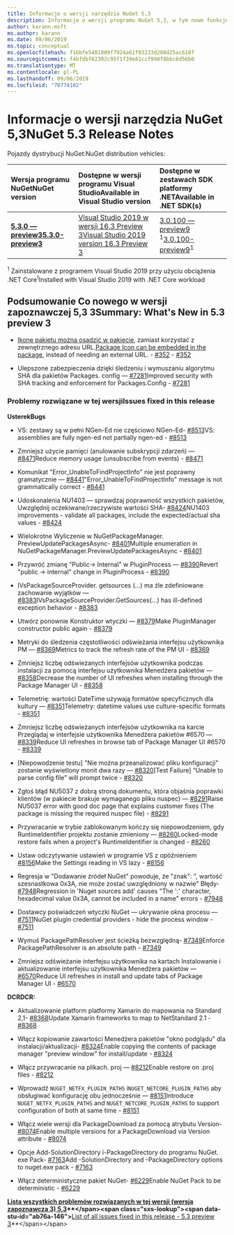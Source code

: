 ```yaml
---
title: Informacje o wersji narzędzia NuGet 5,3
description: Informacje o wersji programu NuGet 5,3, w tym nowe funkcje, poprawki błędów i DCR.
author: karann-msft
ms.author: karann
ms.date: 09/06/2019
ms.topic: conceptual
ms.openlocfilehash: f16bfe5481009f7924a61f03233d288d25ac618f
ms.sourcegitcommit: f4bfdbf62302c95f1f39e81ccf998f8bbc6d56b0
ms.translationtype: MT
ms.contentlocale: pl-PL
ms.lasthandoff: 09/06/2019
ms.locfileid: "70774102"
---
```

# <a name="nuget-53-release-notes"></a><span data-ttu-id="ab76a-103">Informacje o wersji narzędzia NuGet 5,3</span><span class="sxs-lookup"><span data-stu-id="ab76a-103">NuGet 5.3 Release Notes</span></span>

<span data-ttu-id="ab76a-104">Pojazdy dystrybucji NuGet:</span><span class="sxs-lookup"><span data-stu-id="ab76a-104">NuGet distribution vehicles:</span></span>

| <span data-ttu-id="ab76a-105">Wersja programu NuGet</span><span class="sxs-lookup"><span data-stu-id="ab76a-105">NuGet version</span></span> | <span data-ttu-id="ab76a-106">Dostępne w wersji programu Visual Studio</span><span class="sxs-lookup"><span data-stu-id="ab76a-106">Available in Visual Studio version</span></span>| <span data-ttu-id="ab76a-107">Dostępne w zestawach SDK platformy .NET</span><span class="sxs-lookup"><span data-stu-id="ab76a-107">Available in .NET SDK(s)</span></span>|
|:---|:---|:---|
| [<span data-ttu-id="ab76a-108">**5.3.0 — preview3**</span><span class="sxs-lookup"><span data-stu-id="ab76a-108">**5.3.0-preview3**</span></span>](https://nuget.org/downloads) | [<span data-ttu-id="ab76a-109">Visual Studio 2019 w wersji 16,3 Preview 3</span><span class="sxs-lookup"><span data-stu-id="ab76a-109">Visual Studio 2019 version 16.3 Preview 3</span></span>](https://visualstudio.microsoft.com/vs/preview/) | <span data-ttu-id="ab76a-110">[3.0.100 — preview9](https://dotnet.microsoft.com/download/dotnet-core/3.0) <sup>1</sup></span><span class="sxs-lookup"><span data-stu-id="ab76a-110">[3.0.100-preview9](https://dotnet.microsoft.com/download/dotnet-core/3.0)<sup>1</sup></span></span> |

<span data-ttu-id="ab76a-111"><sup>1</sup> Zainstalowane z programem Visual Studio 2019 przy użyciu obciążenia .NET Core</span><span class="sxs-lookup"><span data-stu-id="ab76a-111"><sup>1</sup>Installed with Visual Studio 2019 with .NET Core workload</span></span>

## <a name="summary-whats-new-in-53-preview-3"></a><span data-ttu-id="ab76a-112">Podsumowanie Co nowego w wersji zapoznawczej 5,3 3</span><span class="sxs-lookup"><span data-stu-id="ab76a-112">Summary: What's New in 5.3 preview 3</span></span>

* <span data-ttu-id="ab76a-113">[Ikonę pakietu można osadzić w pakiecie](../reference/msbuild-targets.md#packing-an-icon-image-file), zamiast korzystać z zewnętrznego adresu URL.</span><span class="sxs-lookup"><span data-stu-id="ab76a-113">[Package Icon can be embedded in the package](../reference/msbuild-targets.md#packing-an-icon-image-file), instead of needing an external URL.</span></span><span data-ttu-id="ab76a-114"> - [#352](https://github.com/NuGet/Home/issues/352)</span><span class="sxs-lookup"><span data-stu-id="ab76a-114"> - [#352](https://github.com/NuGet/Home/issues/352)</span></span>

* <span data-ttu-id="ab76a-115">Ulepszone zabezpieczenia dzięki śledzeniu i wymuszaniu algorytmu SHA dla pakietów Packages. config — [#7281](https://github.com/NuGet/Home/issues/7281)</span><span class="sxs-lookup"><span data-stu-id="ab76a-115">Improved security with SHA tracking and enforcement for Packages.Config - [#7281](https://github.com/NuGet/Home/issues/7281)</span></span>

### <a name="issues-fixed-in-this-release"></a><span data-ttu-id="ab76a-116">Problemy rozwiązane w tej wersji</span><span class="sxs-lookup"><span data-stu-id="ab76a-116">Issues fixed in this release</span></span>

<span data-ttu-id="ab76a-117">**Usterek**</span><span class="sxs-lookup"><span data-stu-id="ab76a-117">**Bugs**</span></span>

* <span data-ttu-id="ab76a-118">VS: zestawy są w pełni NGen-Ed nie częściowo NGen-Ed- [#8513](https://github.com/NuGet/Home/issues/8513)</span><span class="sxs-lookup"><span data-stu-id="ab76a-118">VS: assemblies are fully ngen-ed not partially ngen-ed - [#8513](https://github.com/NuGet/Home/issues/8513)</span></span>

* <span data-ttu-id="ab76a-119">Zmniejsz użycie pamięci (anulowanie subskrypcji zdarzeń) — [#8471](https://github.com/NuGet/Home/issues/8471)</span><span class="sxs-lookup"><span data-stu-id="ab76a-119">Reduce memory usage (unsubscribe from events) - [#8471](https://github.com/NuGet/Home/issues/8471)</span></span>

* <span data-ttu-id="ab76a-120">Komunikat "Error_UnableToFindProjectInfo" nie jest poprawny gramatycznie — [#8441](https://github.com/NuGet/Home/issues/8441)</span><span class="sxs-lookup"><span data-stu-id="ab76a-120">"Error_UnableToFindProjectInfo" message is not grammatically correct - [#8441](https://github.com/NuGet/Home/issues/8441)</span></span>

* <span data-ttu-id="ab76a-121">Udoskonalenia NU1403 — sprawdzaj poprawność wszystkich pakietów, Uwzględnij oczekiwane/rzeczywiste wartości SHA- [#8424](https://github.com/NuGet/Home/issues/8424)</span><span class="sxs-lookup"><span data-stu-id="ab76a-121">NU1403 improvements - validate all packages, include the expected/actual sha values - [#8424](https://github.com/NuGet/Home/issues/8424)</span></span>

* <span data-ttu-id="ab76a-122">Wielokrotne Wyliczenie w NuGetPackageManager. PreviewUpdatePackagesAsync- [#8401](https://github.com/NuGet/Home/issues/8401)</span><span class="sxs-lookup"><span data-stu-id="ab76a-122">Multiple enumeration in NuGetPackageManager.PreviewUpdatePackagesAsync - [#8401](https://github.com/NuGet/Home/issues/8401)</span></span>

* <span data-ttu-id="ab76a-123">Przywróć zmianę "Public-> Internal" w PluginProcess — [#8390](https://github.com/NuGet/Home/issues/8390)</span><span class="sxs-lookup"><span data-stu-id="ab76a-123">Revert "public -> internal" change in PluginProcess - [#8390](https://github.com/NuGet/Home/issues/8390)</span></span>

* <span data-ttu-id="ab76a-124">IVsPackageSourceProvider. getsources (...) ma źle zdefiniowane zachowanie wyjątków — [#8383](https://github.com/NuGet/Home/issues/8383)</span><span class="sxs-lookup"><span data-stu-id="ab76a-124">IVsPackageSourceProvider.GetSources(…) has ill-defined exception behavior - [#8383](https://github.com/NuGet/Home/issues/8383)</span></span>

* <span data-ttu-id="ab76a-125">Utwórz ponownie Konstruktor wtyczki — [#8379](https://github.com/NuGet/Home/issues/8379)</span><span class="sxs-lookup"><span data-stu-id="ab76a-125">Make PluginManager constructor public again - [#8379](https://github.com/NuGet/Home/issues/8379)</span></span>

* <span data-ttu-id="ab76a-126">Metryki do śledzenia częstotliwości odświeżania interfejsu użytkownika PM — [#8369](https://github.com/NuGet/Home/issues/8369)</span><span class="sxs-lookup"><span data-stu-id="ab76a-126">Metrics to track the refresh rate of the PM UI - [#8369](https://github.com/NuGet/Home/issues/8369)</span></span>

* <span data-ttu-id="ab76a-127">Zmniejsz liczbę odświeżanych interfejsów użytkownika podczas instalacji za pomocą interfejsu użytkownika Menedżera pakietów — [#8358](https://github.com/NuGet/Home/issues/8358)</span><span class="sxs-lookup"><span data-stu-id="ab76a-127">Decrease the number of UI refreshes when installing through the Package Manager UI - [#8358](https://github.com/NuGet/Home/issues/8358)</span></span>

* <span data-ttu-id="ab76a-128">Telemetrię: wartości DateTime używają formatów specyficznych dla kultury — [#8351](https://github.com/NuGet/Home/issues/8351)</span><span class="sxs-lookup"><span data-stu-id="ab76a-128">Telemetry:  datetime values use culture-specific formats - [#8351](https://github.com/NuGet/Home/issues/8351)</span></span>

* <span data-ttu-id="ab76a-129">Zmniejsz liczbę odświeżanych interfejsów użytkownika na karcie Przeglądaj w interfejsie użytkownika Menedżera pakietów #6570 — [#8339](https://github.com/NuGet/Home/issues/8339)</span><span class="sxs-lookup"><span data-stu-id="ab76a-129">Reduce UI refreshes in browse tab of Package Manager UI #6570 - [#8339](https://github.com/NuGet/Home/issues/8339)</span></span>

* <span data-ttu-id="ab76a-130">[Niepowodzenie testu] "Nie można przeanalizować pliku konfiguracji" zostanie wyświetlony monit dwa razy — [#8320](https://github.com/NuGet/Home/issues/8320)</span><span class="sxs-lookup"><span data-stu-id="ab76a-130">[Test Failure] “Unable to parse config file” will prompt twice - [#8320](https://github.com/NuGet/Home/issues/8320)</span></span>

* <span data-ttu-id="ab76a-131">Zgłoś błąd NU5037 z dobrą stroną dokumentu, która objaśnia poprawki klientów (w pakiecie brakuje wymaganego pliku nuspec) — [#8291](https://github.com/NuGet/Home/issues/8291)</span><span class="sxs-lookup"><span data-stu-id="ab76a-131">Raise NU5037 error with good doc page that explains customer fixes (The package is missing the required nuspec file) - [#8291](https://github.com/NuGet/Home/issues/8291)</span></span>

* <span data-ttu-id="ab76a-132">Przywracanie w trybie zablokowanym kończy się niepowodzeniem, gdy RuntimeIdentifier projektu zostanie zmieniony — [#8260](https://github.com/NuGet/Home/issues/8260)</span><span class="sxs-lookup"><span data-stu-id="ab76a-132">Locked-mode restore fails when a project's RuntimeIdentifier is changed - [#8260](https://github.com/NuGet/Home/issues/8260)</span></span>

* <span data-ttu-id="ab76a-133">Ustaw odczytywanie ustawień w programie VS z opóźnieniem [#8156](https://github.com/NuGet/Home/issues/8156)</span><span class="sxs-lookup"><span data-stu-id="ab76a-133">Make the Settings reading in VS lazy - [#8156](https://github.com/NuGet/Home/issues/8156)</span></span>

* <span data-ttu-id="ab76a-134">Regresja w "Dodawanie źródeł NuGet" powoduje, że "znak": ", wartość szesnastkowa 0x3A, nie może zostać uwzględniony w nazwie" Błędy- [#7948](https://github.com/NuGet/Home/issues/7948)</span><span class="sxs-lookup"><span data-stu-id="ab76a-134">Regression in 'Nuget sources add' causes "The ':' character, hexadecimal value 0x3A, cannot be included in a name" errors - [#7948](https://github.com/NuGet/Home/issues/7948)</span></span>

* <span data-ttu-id="ab76a-135">Dostawcy poświadczeń wtyczki NuGet — ukrywanie okna procesu — [#7511](https://github.com/NuGet/Home/issues/7511)</span><span class="sxs-lookup"><span data-stu-id="ab76a-135">NuGet plugin credential providers - hide the process window - [#7511](https://github.com/NuGet/Home/issues/7511)</span></span>

* <span data-ttu-id="ab76a-136">Wymuś PackagePathResolver jest ścieżką bezwzględną- [#7349](https://github.com/NuGet/Home/issues/7349)</span><span class="sxs-lookup"><span data-stu-id="ab76a-136">Enforce PackagePathResolver is an absolute path - [#7349](https://github.com/NuGet/Home/issues/7349)</span></span>

* <span data-ttu-id="ab76a-137">Zmniejsz odświeżanie interfejsu użytkownika na kartach Instalowanie i aktualizowanie interfejsu użytkownika Menedżera pakietów — [#6570](https://github.com/NuGet/Home/issues/6570)</span><span class="sxs-lookup"><span data-stu-id="ab76a-137">Reduce UI refreshes in install and update tabs of Package Manager UI - [#6570](https://github.com/NuGet/Home/issues/6570)</span></span>

<span data-ttu-id="ab76a-138">**DCR**</span><span class="sxs-lookup"><span data-stu-id="ab76a-138">**DCR:**</span></span>

* <span data-ttu-id="ab76a-139">Aktualizowanie platform platformy Xamarin do mapowania na Standard 2,1- [#8368](https://github.com/NuGet/Home/issues/8368)</span><span class="sxs-lookup"><span data-stu-id="ab76a-139">Update Xamarin frameworks to map to NetStandard 2.1 - [#8368](https://github.com/NuGet/Home/issues/8368)</span></span>

* <span data-ttu-id="ab76a-140">Włącz kopiowanie zawartości Menedżera pakietów "okno podglądu" dla instalacji/aktualizacji- [#8324](https://github.com/NuGet/Home/issues/8324)</span><span class="sxs-lookup"><span data-stu-id="ab76a-140">Enable copying the contents of package manager "preview window" for install/update - [#8324](https://github.com/NuGet/Home/issues/8324)</span></span>

* <span data-ttu-id="ab76a-141">Włącz przywracanie na plikach. proj — [#8212](https://github.com/NuGet/Home/issues/8212)</span><span class="sxs-lookup"><span data-stu-id="ab76a-141">Enable restore on .proj files - [#8212](https://github.com/NuGet/Home/issues/8212)</span></span>

* <span data-ttu-id="ab76a-142">Wprowadź `NUGET_NETFX_PLUGIN_PATHS` i`NUGET_NETCORE_PLUGIN_PATHS` aby obsługiwać konfigurację obu jednocześnie — [#8151](https://github.com/NuGet/Home/issues/8151)</span><span class="sxs-lookup"><span data-stu-id="ab76a-142">Introduce `NUGET_NETFX_PLUGIN_PATHS` and `NUGET_NETCORE_PLUGIN_PATHS` to support configuration of both at same time - [#8151](https://github.com/NuGet/Home/issues/8151)</span></span>

* <span data-ttu-id="ab76a-143">Włącz wiele wersji dla PackageDownload za pomocą atrybutu Version- [#8074](https://github.com/NuGet/Home/issues/8074)</span><span class="sxs-lookup"><span data-stu-id="ab76a-143">Enable multiple versions for a PackageDownload via Version attribute - [#8074](https://github.com/NuGet/Home/issues/8074)</span></span>

* <span data-ttu-id="ab76a-144">Opcje Add-SolutionDirectory i-PackageDirectory do programu NuGet. exe Pack- [#7163](https://github.com/NuGet/Home/issues/7163)</span><span class="sxs-lookup"><span data-stu-id="ab76a-144">Add -SolutionDirectory and -PackageDirectory options to nuget.exe pack - [#7163](https://github.com/NuGet/Home/issues/7163)</span></span>

* <span data-ttu-id="ab76a-145">Włącz deterministyczne pakiet NuGet- [#6229](https://github.com/NuGet/Home/issues/6229)</span><span class="sxs-lookup"><span data-stu-id="ab76a-145">Enable NuGet Pack to be deterministic - [#6229](https://github.com/NuGet/Home/issues/6229)</span></span>

<span data-ttu-id="ab76a-146">**[Lista wszystkich problemów rozwiązanych w tej wersji (wersja zapoznawcza 3) 5,3](https://github.com/nuget/home/issues?q=is%3Aissue+is%3Aclosed+milestone%3A%225.3")**</span><span class="sxs-lookup"><span data-stu-id="ab76a-146">**[List of all issues fixed in this release - 5.3 preview 3](https://github.com/nuget/home/issues?q=is%3Aissue+is%3Aclosed+milestone%3A%225.3")**</span></span>
